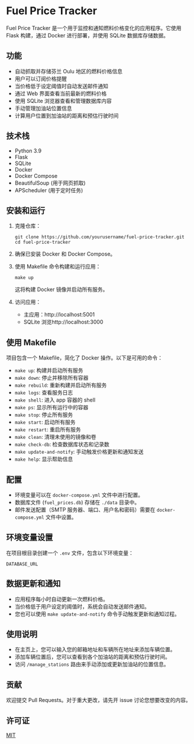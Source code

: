 # Fuel Price Tracker

Fuel Price Tracker 是一个用于监控和通知燃料价格变化的应用程序。它使用 Flask 构建，通过 Docker 进行部署，并使用 SQLite 数据库存储数据。

## 功能

- 自动抓取并存储芬兰 Oulu 地区的燃料价格信息
- 用户可以订阅价格提醒
- 当价格低于设定阈值时自动发送邮件通知
- 通过 Web 界面查看当前最新的燃料价格
- 使用 SQLite 浏览器查看和管理数据库内容
- 手动管理加油站位置信息
- 计算用户位置到加油站的距离和预估行驶时间

## 技术栈

- Python 3.9
- Flask
- SQLite
- Docker
- Docker Compose
- BeautifulSoup (用于网页抓取)
- APScheduler (用于定时任务)

## 安装和运行

1. 克隆仓库：
   ```
   git clone https://github.com/yourusername/fuel-price-tracker.git
   cd fuel-price-tracker
   ```

2. 确保已安装 Docker 和 Docker Compose。

3. 使用 Makefile 命令构建和运行应用：
   ```
   make up
   ```

   这将构建 Docker 镜像并启动所有服务。

4. 访问应用：
   - 主应用：http://localhost:5001
   - SQLite 浏览http://localhost:3000

## 使用 Makefile

项目包含一个 Makefile，简化了 Docker 操作。以下是可用的命令：

- `make up`: 构建并启动所有服务
- `make down`: 停止并移除所有容器
- `make rebuild`: 重新构建并启动所有服务
- `make logs`: 查看服务日志
- `make shell`: 进入 app 容器的 shell
- `make ps`: 显示所有运行中的容器
- `make stop`: 停止所有服务
- `make start`: 启动所有服务
- `make restart`: 重启所有服务
- `make clean`: 清理未使用的镜像和卷
- `make check-db`: 检查数据库状态和记录数
- `make update-and-notify`: 手动触发价格更新和通知发送
- `make help`: 显示帮助信息

## 配置

- 环境变量可以在 `docker-compose.yml` 文件中进行配置。
- 数据库文件 (`fuel_prices.db`) 存储在 `./data` 目录中。
- 邮件发送配置（SMTP 服务器、端口、用户名和密码）需要在 `docker-compose.yml` 文件中设置。

## 环境变量设置

在项目根目录创建一个 `.env` 文件，包含以下环境变量：

```
DATABASE_URL
```

## 数据更新和通知

- 应用程序每小时自动更新一次燃料价格。
- 当价格低于用户设定的阈值时，系统会自动发送邮件通知。
- 您也可以使用 `make update-and-notify` 命令手动触发更新和通知过程。

## 使用说明

- 在主页上，您可以输入您的邮箱地址和车辆所在地址来添加车辆位置。
- 添加车辆位置后，您可以查看到各个加油站的距离和预估行驶时间。
- 访问 `/manage_stations` 路由来手动添加或更新加油站的位置信息。

## 贡献

欢迎提交 Pull Requests。对于重大更改，请先开 issue 讨论您想要改变的内容。

## 许可证

[MIT](https://choosealicense.com/licenses/mit/)